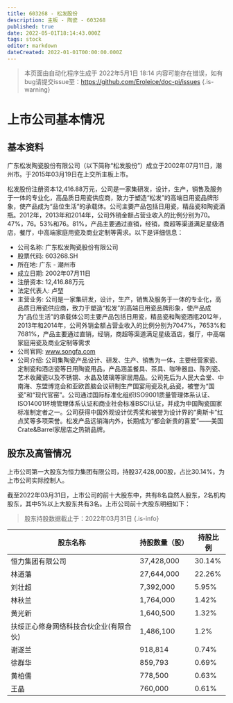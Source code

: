 ```yaml
---
title: 603268 - 松发股份
description: 主板 - 陶瓷 - 603268
published: true
date: 2022-05-01T18:14:43.000Z
tags: stock
editor: markdown
dateCreated: 2022-01-01T00:00:00.000Z
---
```


> 本页面由自动化程序生成于 2022年5月1日 18:14
> 内容可能存在错误，如有bug请提交issue至：https://github.com/Eroleice/doc-pi/issues
{.is-warning}

# 上市公司基本情况

## 基本资料

广东松发陶瓷股份有限公司（以下简称“松发股份”）成立于2002年07月11日，潮州市。于2015年03月19日在上交所主板上市。

松发股份注册资本12,416.88万元，公司是一家集研发，设计，生产，销售及服务于一体的专业化，高品质日用瓷供应商，致力于塑造“松发”的高端日用瓷品牌形象，使产品成为“品位生活”的承载体。公司主要产品包括日用瓷，精品瓷和陶瓷酒瓶。2012年，2013年和2014年，公司外销金额占营业收入的比例分别为70。47%，76。53%和76。81%，产品主要通过直销，经销，商超等渠道满足星级酒店，餐厅，中高端家庭用瓷及商业定制等需求。以下是详细信息：

- 公司名称: 广东松发陶瓷股份有限公司
- 股票代码: 603268.SH
- 所在地: 广东 - 潮州市
- 成立日期: 2002年07月11日
- 注册资本: 12,416.88万元
- 法定代表人: 卢堃
- 主营业务: 公司是一家集研发，设计，生产，销售及服务于一体的专业化，高品质日用瓷供应商，致力于塑造“松发”的高端日用瓷品牌形象，使产品成为“品位生活”的承载体公司主要产品包括日用瓷，精品瓷和陶瓷酒瓶2012年，2013年和2014年，公司外销金额占营业收入的比例分别为7047%，7653%和7681%，产品主要通过直销，经销，商超等渠道满足星级酒店，餐厅，中高端家庭用瓷及商业定制等需求
- 公司官网: www.songfa.com
- 公司介绍: 公司集陶瓷产品设计、研发、生产、销售为一体，主要经营家瓷、定制瓷和酒店瓷等日用陶瓷用品，产品涵盖餐具、茶具、咖啡器皿、陈列瓷、艺术收藏瓷以及不锈钢、水晶及玻璃等家居用品。公司先后为人民大会堂、中南海、东盟博览会和亚欧首脑会议研制生产国宴用瓷及礼品瓷，被誉为“国瓷”和“现代官窑”。公司通过国际标准化组织ISO9001质量管理体系认证、ISO14001环境管理体系认证和商业社会标准BSCI认证，并成为中国陶瓷国家标准制定者之一。公司获得中国外观设计优秀奖和被誉为设计界的“奥斯卡”红点奖等多项荣誉。松发产品远销海内外，长期成为“都会新贵的喜爱”——美国Crate&Barrel家居店之热销品牌。


## 股东及高管情况

上市公司第一大股东为恒力集团有限公司，持股37,428,000股，占比30.14%，为上市公司实际控制人。

截至2022年03月31日，上市公司的前十大股东中，共有8名自然人股东，2名机构股东，其中5%以上大股东共有3名。上市公司前十大股东明细如下：

> 股东持股数据截止于：2022年03月31日
{.is-info}

| 股东名称 | 持股数量（股） | 持股比例 |
| --- | --- | --- |
| 恒力集团有限公司 | 37,428,000 | 30.14% |
| 林道藩 | 27,644,000 | 22.26% |
| 刘壮超 | 7,392,000 | 5.95% |
| 林秋兰 | 1,764,000 | 1.42% |
| 黄光新 | 1,640,500 | 1.32% |
| 扶绥正心修身网络科技合伙企业(有限合伙) | 1,486,100 | 1.2% |
| 谢遂兰 | 918,814 | 0.74% |
| 徐群华 | 859,793 | 0.69% |
| 黄柏儒 | 778,500 | 0.63% |
| 王晶 | 760,000 | 0.61% |




